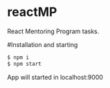 # reactMP

React Mentoring Program tasks.

#Installation and starting

```sh
$ npm i
$ npm start
```
App will started in localhost:9000
